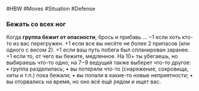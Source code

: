 #HBW #Moves #Situation #Defense 
### Бежать со всех ног
Когда **группа бежит от опасности**, брось и прибавь 
… −1 если хоть кто-то из вас перегружен.
+1 если все вы несёте не более 2 припасов (или одного с весом 2).
+1 если ваш путь побега был спланирован заранее.
+1 если то, от чего вы бежите, медленное.
На 10+ ты убегаешь, но выбираешь что-то одно; на 7−9 ведущий также выберет что-то другое: 
• группа разделилась; 
• вы потеряли что-то (снаряжение, сокровища, хиты и т.п.) пока бежали; 
• вы попали в какие-то новые неприятности; 
• вы оторвались на время, но оно всё ещё рядом и ищет вас.